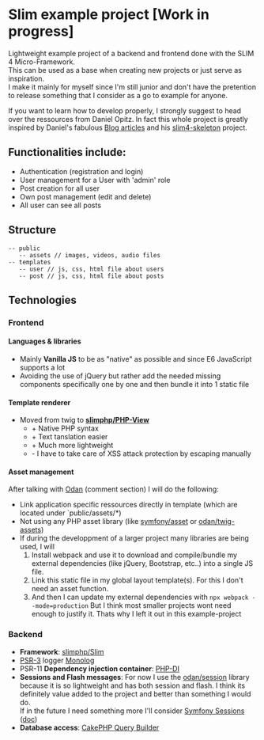 # Slim example project [Work in progress]
Lightweight example project of a backend and frontend done with the SLIM 4 Micro-Framework.   
This can be used as a base when creating new projects or just serve as inspiration.    
I make it mainly for myself since I'm still junior and don't have the pretention to release something that I consider as a go to example for anyone.  
   
If you want to learn how to develop properly, I strongly suggest to head over the ressources from Daniel Opitz.
In fact this whole project is greatly inspired by Daniel's fabulous [Blog articles](https://odan.github.io/) and his [slim4-skeleton](https://odan.github.io/slim4-skeleton/) project.
  
## Functionalities include:
* Authentication (registration and login)
* User management for a User with 'admin' role
* Post creation for all user
* Own post management (edit and delete)
* All user can see all posts 

## Structure 
```
-- public
   -- assets // images, videos, audio files
-- templates 
   -- user // js, css, html file about users
   -- post // js, css, html file about posts
```

## Technologies
### Frontend
#### Languages & libraries
* Mainly **Vanilla JS** to be as "native" as possible and since E6 JavaScript supports a lot 
* Avoiding the use of jQuery but rather add the needed missing components specifically one by one and then bundle it into 1 static file 
#### Template renderer
* Moved from twig to **[slimphp/PHP-View](https://github.com/slimphp/PHP-View)** 
  * \+ Native PHP syntax
  * \+ Text tanslation easier
  * \+ Much more lightweight 
  * \- I have to take care of XSS attack protection by escaping manually
#### Asset management 
After talking with [Odan](http://disq.us/p/2dlx8ql) (comment section) I will do the following:
* Link application specific ressources directly in template (which are located under `public/assets/*)
* Not using any PHP asset library (like [symfony/asset](https://github.com/symfony/asset) or [odan/twig-assets](https://github.com/odan/twig-assets))
* If during the developpment of a larger project many libraries are being used, I will
    1. Install webpack and use it to download and compile/bundle my external dependencies (like jQuery, Bootstrap, etc..) into a single JS file.
    1. Link this static file in my global layout template(s). For this I don't need an asset function.
    1. And then I can update my external dependencies with `npx webpack --mode=production`
  But I think most smaller projects wont need enough to justify it. Thats why I left it out in this example-project 
### Backend
* **Framework**: [slimphp/Slim](https://github.com/slimphp/Slim)
* [PSR-3](https://github.com/php-fig/fig-standards/blob/master/accepted/PSR-3-logger-interface.md) logger [Monolog](https://github.com/Seldaek/monolog)
* PSR-11 **Dependency injection container**: [PHP-DI](https://github.com/PHP-DI/PHP-DI)
* **Sessions and Flash messages**: For now I use the [odan/session](https://github.com/odan/session) library because it is so lightweight and has both session and flash. I think its definitely value added to the project and better than something I would do.   
If in the future I need something more I'll consider [Symfony Sessions](https://github.com/symfony/http-foundation) ([doc](https://odan.github.io/2020/08/09/slim4-http-session.html)) 
* **Database access**: [CakePHP Query Builder](https://book.cakephp.org/4/en/orm/query-builder.html)




